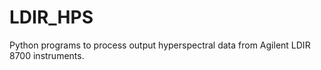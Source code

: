 # LDIR_HPS
Python programs to process output hyperspectral data from Agilent LDIR 8700 instruments.
